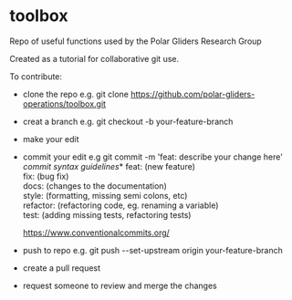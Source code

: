 # toolbox
Repo of useful functions used by the Polar Gliders Research Group 

Created as a tutorial for collaborative git use.

To contribute:
- clone the repo e.g.  git clone https://github.com/polar-gliders-operations/toolbox.git
- creat a branch e.g. git checkout -b your-feature-branch
- make your edit
- commit your edit  e.g git commit -m 'feat: describe your change here'
    *commit syntax guidelines**
    feat: (new feature)  
    fix: (bug fix)  
    docs: (changes to the documentation)  
    style: (formatting, missing semi colons, etc)  
    refactor: (refactoring code, eg. renaming a variable)  
    test: (adding missing tests, refactoring tests)  

    https://www.conventionalcommits.org/

- push to repo e.g. git push --set-upstream origin your-feature-branch
- create a pull request
- request someone to review and merge the changes